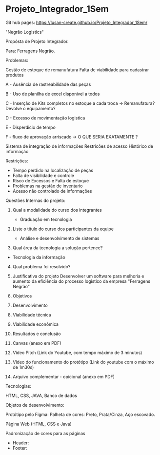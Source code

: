 # Projeto_Integrador_1Sem

Git hub pages: https://lusan-create.github.io/Projeto_Integrador_1Sem/

"Negrão Logistics"

Propósta de Projeto Integrador.

Para: Ferragens Negrão.

Problemas:

Gestão de estoque de remanufatura
Falta de viabilidade para cadastrar produtos

A - Ausência de rastreabilidade das peças

B - Uso de planilha de excel disponivel a todos

C - Inserção de Kits completos no estoque a cada troca  -> Remanufatura? Devolve o equipamento?

D - Excesso de movimentação logistica

E - Disperdicio de tempo

F - fluxo de aprovação arriscado -> O QUE SERIA EXATAMENTE ?


Sistema de integração de informações 
Restricões de acesso
Histórico de informação

Restrições:
- Tempo perdido na localização de peças
- Falta de visibilidade e controle
- Risco de Excessos e Falta de estoque
- Problemas na gestão de inventario
- Acesso não controlado de informações
  

Questões Internas do projeto:

1) Qual a modalidade do curso dos integrantes
   - Graduação em tecnologia

2) Liste o titulo do curso dos participantes da equipe
   - Análise e desenvolvimento de sistemas

3) Qual área da tecnologia a solução pertence?
  - Tecnologia da informação

4) Qual problema foi resolvido?
5) Justificativa do projeto
   Desenvolver um software para melhoria e aumento da eficiência do processo logistico da empresa "Ferragens Negrão"
   
7) Objetivos
8) Desenvolvimento
9) Viabilidade técnica
10) Viabilidade econômica
11) Resultados e conclusão
12) Canvas (anexo em PDF)
13) Video Pitch (Link do Youtube, com tempo máximo de 3 minutos)
14) Vídeo do funcionamento do protótipo (Link do youtube com o máximo de 1m30s)
15) Arquivo complementar - opicional (anexo em PDF)



Tecnologias:

HTML, CSS, JAVA, Banco de dados

Objetos de desenvolvimento:

Protótipo pelo Figma:
 Palheta de cores: Preto, Prata/Cinza, Aço escovado.
 

Página Web (HTML, CSS e Java)

Padronização de cores para as páginas

   -  Header:
   -  Footer:
   
